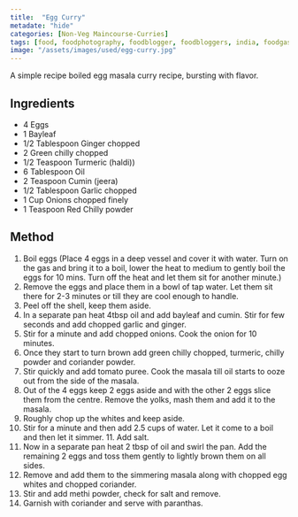 ```yaml
---
title:  "Egg Curry"
metadate: "hide"
categories: [Non-Veg Maincourse-Curries]
tags: [food, foodphotography, foodblogger, foodbloggers, india, foodgasm, indianfood, love, foodcoma, foodporn,indiancooking, indianrecipe, foodlovers, indianfood, indianfoodbloggers, foodiesofinstagram, foodlove, indian, indiancouple, eatlocal, eathealthy, eatwell, desifood, trending, tasty, taste, yummyinmytummy, foodie, instafood, instafoodie, foodstagram, instagood, passionatepaprika, foodblog, easy, indian, recipe, mothersrecipe, cooking, easycooking, easyrecipe, simple, simplefood, nonvegetarian, nonveg, andacurry, easyeggcurry]
image: "/assets/images/used/egg-curry.jpg"
---
```


A simple recipe boiled egg masala curry recipe, bursting with flavor.

## Ingredients

- 4 Eggs 
- 1 Bayleaf 
- 1/2 Tablespoon Ginger chopped 
- 2 Green chilly chopped 
- 1/2 Teaspoon Turmeric (haldi))
- 6 Tablespoon Oil 
- 2 Teaspoon Cumin (jeera)
- 1/2 Tablespoon Garlic chopped 
- 1 Cup Onions chopped finely
- 1 Teaspoon Red Chilly powder 

## Method

1. Boil eggs (Place 4 eggs in a deep vessel and cover it with water. Turn on the gas and bring it to a boil, lower the heat to medium to gently boil the eggs for 10 mins. Turn off the heat and let them sit for another minute.)
2. Remove the eggs and place them in a bowl of tap water. Let them sit there for 2-3 minutes or till they are cool enough to handle. 
3. Peel off the shell, keep them aside. 
4. In a separate pan heat 4tbsp oil and add bayleaf and cumin. Stir for few seconds and add chopped garlic and ginger. 
5. Stir for a minute and add chopped onions. Cook the onion for 10 minutes. 
6. Once they start to turn brown add green chilly chopped, turmeric, chilly powder and coriander powder. 
7. Stir quickly and add tomato puree. Cook the masala till oil starts to ooze out from the side of the masala. 
8. Out of the 4 eggs keep 2 eggs aside and with the other 2 eggs slice them from the centre. Remove the yolks, mash them and add it to the masala.
9. Roughly chop up the whites and keep aside. 
10. Stir for a minute and then add 2.5 cups of water. Let it come to a boil and then let it simmer. 11. Add salt. 
12. Now in a separate pan heat 2 tbsp of oil and swirl the pan. Add the remaining 2 eggs and toss them gently to lightly brown them on all sides. 
13. Remove and add them to the simmering masala along with chopped egg whites and chopped coriander. 
14. Stir and add methi powder, check for salt and remove. 
15. Garnish with coriander and serve with paranthas.

